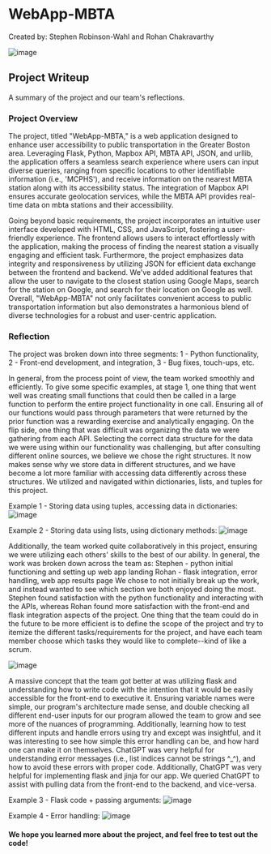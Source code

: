 # WebApp-MBTA
 Created by: Stephen Robinson-Wahl and Rohan Chakravarthy

 ![image](https://github.com/OIM3640/WebApp-MBTA/assets/97844882/ea72d0ac-dbc5-4d1a-8acf-9087bb33e795)

## Project Writeup
 A summary of the project and our team's reflections.

### Project Overview
 The project, titled "WebApp-MBTA," is a web application designed to enhance user accessibility to public transportation in the Greater Boston area. Leveraging Flask, Python, Mapbox API, MBTA API, JSON, and urllib, the application offers a seamless search experience where users can input diverse queries, ranging from specific locations to other identifiable information (i.e., 'MCPHS'), and receive information on the nearest MBTA station along with its accessibility status. The integration of Mapbox API ensures accurate geolocation services, while the MBTA API provides real-time data on mbta stations and their accessibility. 
 
 Going beyond basic requirements, the project incorporates an intuitive user interface developed with HTML, CSS, and JavaScript, fostering a user-friendly experience. The frontend allows users to interact effortlessly with the application, making the process of finding the nearest station a visually engaging and efficient task. Furthermore, the project emphasizes data integrity and responsiveness by utilizing JSON for efficient data exchange between the frontend and backend. We've added additional features that allow the user to navigate to the closest station using Google Maps, search for the station on Google, and search for their location on Google as well. Overall, "WebApp-MBTA" not only facilitates convenient access to public transportation information but also demonstrates a harmonious blend of diverse technologies for a robust and user-centric application.

### Reflection
 The project was broken down into three segments: 1 - Python functionality, 2 - Front-end development, and integration, 3 - Bug fixes, touch-ups, etc.

 In general, from the process point of view, the team worked smoothly and efficiently. To give some specific examples, at stage 1, one thing that went well was creating small functions that could then be called in a large function to perform the entire project functionality in one call. Ensuring all of our functions would pass through parameters that were returned by the prior function was a rewarding exercise and analytically engaging. On the flip side, one thing that was difficult was organizing the data we were gathering from each API. Selecting the correct data structure for the data we were using within our functionality was challenging, but after consulting different online sources, we believe we chose the right structures. It now makes sense why we store data in different structures, and we have become a lot more familiar with accessing data differently across these structures. We utilized and navigated within dictionaries, lists, and tuples for this project.

 Example 1 - Storing data using tuples, accessing data in dictionaries:
 ![image](https://github.com/OIM3640/WebApp-MBTA/assets/97844882/df4a2626-a4ab-45d5-a79f-76b001c4adb1)

 Example 2 - Storing data using lists, using dictionary methods:
 ![image](https://github.com/OIM3640/WebApp-MBTA/assets/97844882/dbd8250d-0d8d-4f7c-8209-ec29de9b33b3)

 Additionally, the team worked quite collaboratively in this project, ensuring we were utilizing each others' skills to the best of our ability. In general, the work was broken down across the team as:
 Stephen - python initial functioning and setting up web app landing
 Rohan - flask integration, error handling, web app results page
 We chose to not initially break up the work, and instead wanted to see which section we both enjoyed doing the most. Stephen found satisfaction with the python functionality and interacting with the APIs, whereas Rohan found more satisfaction with the front-end and flask integration aspects of the project. One thing that the team could do in the future to be more efficient is to define the scope of the project and try to itemize the different tasks/requirements for the project, and have each team member choose which tasks they would like to complete--kind of like a scrum. 

 ![image](https://github.com/OIM3640/WebApp-MBTA/assets/97844882/e99aabf8-5f94-41b3-97f5-476411bcaede)

 A massive concept that the team got better at was utilizing flask and understanding how to write code with the intention that it would be easily accessible for the front-end to executive it. Ensuring variable names were simple, our program's architecture made sense, and double checking all different end-user inputs for our program allowed the team to grow and see more of the nuances of programming. Additionally, learning how to test different inputs and handle errors using try and except was insightful, and it was interesting to see how simple this error handling can be, and how hard one can make it on themselves. ChatGPT was very helpful for understanding error messages (i.e., list indices cannot be strings ^_^), and how to avoid these errors with proper code. Additionally, ChatGPT was very helpful for implementing flask and jinja for our app. We queried ChatGPT to assist with pulling data from the front-end to the backend, and vice-versa. 

 Example 3 - Flask code + passing arguments:
 ![image](https://github.com/OIM3640/WebApp-MBTA/assets/97844882/338be4c1-a274-45d7-8910-4ad156f5f083)

 Example 4 - Error handling:
 ![image](https://github.com/OIM3640/WebApp-MBTA/assets/97844882/f79d9960-a339-4ec9-b307-171f211e7b02)

 #### We hope you learned more about the project, and feel free to test out the code!

